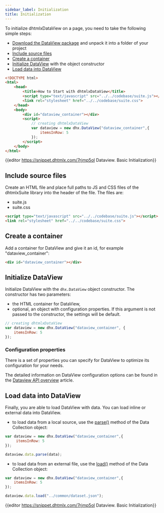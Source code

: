 ```yaml
---
sidebar_label: Initialization
title: Initialization
---          
```


To initialize dhtmlxDataView on a page, you need to take the following simple steps:

- [Download the DataView package](https://dhtmlx.com/docs/products/dhtmlxSuite/download.shtml) and unpack it into a folder of your project
- [Include source files](#include-source-files)
- [Create a container](#create-a-container)
- [Initialize DataView](#initialize-dataview) with the object constructor
- [Load data into DataView](#load-data-into-dataview)

~~~html title="index.html"
<!DOCTYPE html>
<html>
    <head>
        <title>How to Start with dhtmlxDataView</title>         
        <script type="text/javascript" src="../../codebase/suite.js"></script>
        <link rel="stylesheet" href="../../codebase/suite.css">
    </head>
    <body>
        <div id="dataview_container"></div>
        <script>
            // creating dhtmlxDataView
            var dataview = new dhx.DataView("dataview_container",{
    			itemsInRow: 5
			});
        </script>
    </body>
</html>
~~~

{{editor    https://snippet.dhtmlx.com/7rjmp5ol	Dataview. Basic Initialization}}

Include source files
--------------------

Create an HTML file and place full paths to JS and CSS files of the dhtmlxSuite library into the header of the file. The files are:

- suite.js
- suite.css

~~~html title="index.html"
<script type="text/javascript" src="../../codebase/suite.js"></script>
<link rel="stylesheet" href="../../codebase/suite.css">
~~~

Create a container 
-----------------

Add a container for DataView and give it an id, for example "dataview_container":

~~~html title="index.html"
<div id="dataview_container"></div>
~~~

Initialize DataView
---------------------------------

Initialize DataView with the `dhx.DataView` object constructor. The constructor has two parameters:

- the HTML container for DataView,
- optional, an object with configuration properties. If this argument is not passed to the constructor, the settings will be default.

~~~js title="script.js"
// creating dhtmlxDataView
var dataview = new dhx.DataView("dataview_container", {
    itemsInRow: 5
});
~~~

### Configuration properties

There is a set of properties you can specify for DataView to optimize its configuration for your needs.

The detailed information on DataView configuration options can be found in the [Dataview API overview](dataview/api/api_overview.md#properties) article.

Load data into DataView
---------------------

Finally, you are able to load DataView with data. You can load inline or external data into DataView.

- to load data from a local source, use the [parse()](data_collection/api/datacollection_parse_method.md) method of the Data Collection object:

~~~js
var dataview = new dhx.DataView("dataview_container",{
	 itemsInRow: 5
});

dataview.data.parse(data);
~~~

- to load data from an external file, use the [load()](data_collection/api/datacollection_load_method.md) method of the Data Collection object:

~~~js
var dataview = new dhx.DataView("dataview_container",{
	itemsInRow: 5
});

dataview.data.load("../common/dataset.json");
~~~

{{editor    https://snippet.dhtmlx.com/7rjmp5ol	Dataview. Basic Initialization}}

